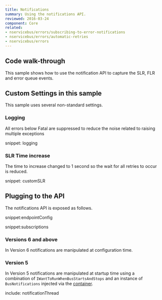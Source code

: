 ```yaml
---
title: Notifications
summary: Using the notifications API.
reviewed: 2016-03-24
component: Core
related:
- nservicebus/errors/subscribing-to-error-notifications
- nservicebus/errors/automatic-retries
- nservicebus/errors
---
```


## Code walk-through

This sample shows how to use the notification API to capture the SLR, FLR and error queue events.


## Custom Settings in this sample

This sample uses several non-standard settings.


### Logging

All errors below Fatal are suppressed to reduce the noise related to raising multiple exceptions

snippet: logging


### SLR Time increase

The time to increase changed to 1 second so the wait for all retries to occur is reduced.

snippet: customSLR


## Plugging to the API

The notifications API is exposed as follows.

snippet:endpointConfig

snippet:subscriptions


### Versions 6 and above

In Version 6 notifications are manipulated at configuration time.


### Version 5

In Version 5 notifications are manipulated at startup time using a combination of `IWantToRunWhenBusStartsAndStops` and an instance of `BusNotifications` injected via the [container](/nservicebus/containers/).


include: notificationThread